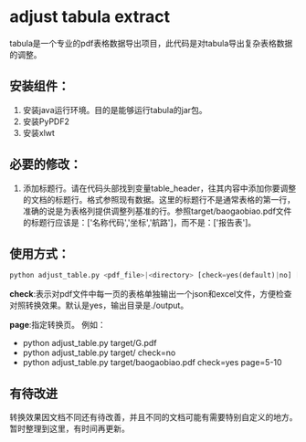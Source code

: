 # adjust tabula extract
tabula是一个专业的pdf表格数据导出项目，此代码是对tabula导出复杂表格数据的调整。

## 安装组件：
1. 安装java运行环境。目的是能够运行tabula的jar包。
2. 安装PyPDF2
3. 安装xlwt

## 必要的修改：
1. 添加标题行。请在代码头部找到变量table_header，往其内容中添加你要调整的文档的标题行。格式参照现有数据。这里的标题行不是通常表格的第一行，准确的说是为表格列提供调整列基准的行。参照target/baogaobiao.pdf文件的标题行应该是：['名称代码','坐标','航路']，而不是：['报告表']。

## 使用方式：
```python
python adjust_table.py <pdf_file>|<directory> [check=yes(default)|no] [page=2|2-10|all|top5(default)]
```
**check**:表示对pdf文件中每一页的表格单独输出一个json和excel文件，方便检查对照转换效果。默认是yes，输出目录是./output。

**page**:指定转换页。
例如：
* python adjust_table.py target/G.pdf 
* python adjust_table.py target/  check=no 
* python adjust_table.py target/baogaobiao.pdf  check=yes page=5-10

## 有待改进
转换效果因文档不同还有待改善，并且不同的文档可能有需要特别自定义的地方。暂时整理到这里，有时间再更新。
